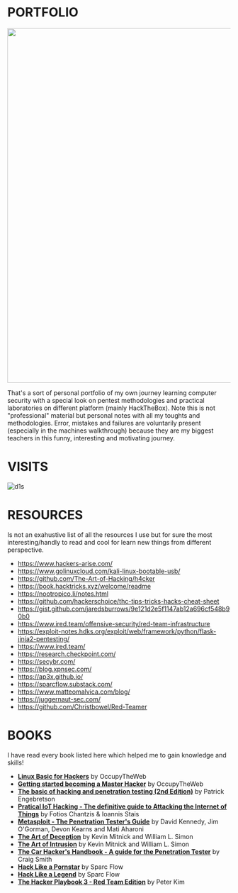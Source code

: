 # PORTFOLIO

<p align="center">
<img src="https://github.com/alstephh/This_Is_Just_A_Hobby/assets/50571084/d4a4356a-8a39-4d04-bb02-84e14cac7152" width="800" />
</p>
                  
That's a sort of personal portfolio of my own journey learning computer security with a special look on pentest methodologies and practical laboratories on different platform (mainly HackTheBox).
Note this is not "professional" material but personal notes with all my toughts and methodologies. Error, mistakes and failures are voluntarily present (especially in the machines walkthrough) because they are my biggest teachers in this funny, interesting and motivating journey. 

# VISITS

![d1s](https://count.getloli.com/get/@d1s?theme=rule34)


# RESOURCES
Is not an exahustive list of all the resources I use but for sure the most interesting/handly to read and cool for learn new things from different perspective. 

* https://www.hackers-arise.com/
* https://www.golinuxcloud.com/kali-linux-bootable-usb/
* https://github.com/The-Art-of-Hacking/h4cker
* https://book.hacktricks.xyz/welcome/readme
* https://nootropico.li/notes.html
* https://github.com/hackerschoice/thc-tips-tricks-hacks-cheat-sheet
* https://gist.github.com/jaredsburrows/9e121d2e5f1147ab12a696cf548b90b0
* https://www.ired.team/offensive-security/red-team-infrastructure
* https://exploit-notes.hdks.org/exploit/web/framework/python/flask-jinja2-pentesting/
* https://www.ired.team/
* https://research.checkpoint.com/
* https://secybr.com/
* https://blog.xpnsec.com/
* https://ap3x.github.io/
* https://sparcflow.substack.com/
* https://www.matteomalvica.com/blog/
* https://juggernaut-sec.com/
* https://github.com/Christbowel/Red-Teamer

# BOOKS
I have read every book listed here which helped me to gain knowledge and skills!

* <u>**Linux Basic for Hackers**</u> by OccupyTheWeb
* <u>**Getting started becoming a Master Hacker**</u> by OccupyTheWeb
* <u>**The basic of hacking and penetration testing (2nd Edition)**</u> by Patrick Engebretson
* <u>**Pratical IoT Hacking - The definitive guide to Attacking the Internet of Things**</u> by Fotios Chantzis & Ioannis Stais
* <u>**Metasploit - The Penetration Tester's Guide**</u> by David Kennedy, Jim O'Gorman, Devon Kearns and Mati Aharoni
* <u>**The Art of Deception**</u> by Kevin Mitnick and William L. Simon
* <u>**The Art of Intrusion**</u> by Kevin Mitnick and William L. Simon
* <u>**The Car Hacker's Handbook - A guide for the Penetration Tester**</u> by Craig Smith
* <u>**Hack Like a Pornstar**</u> by Sparc Flow
* <u>**Hack Like a Legend**</u> by Sparc Flow
* <u>**The Hacker Playbook 3 - Red Team Edition**</u> by Peter Kim
